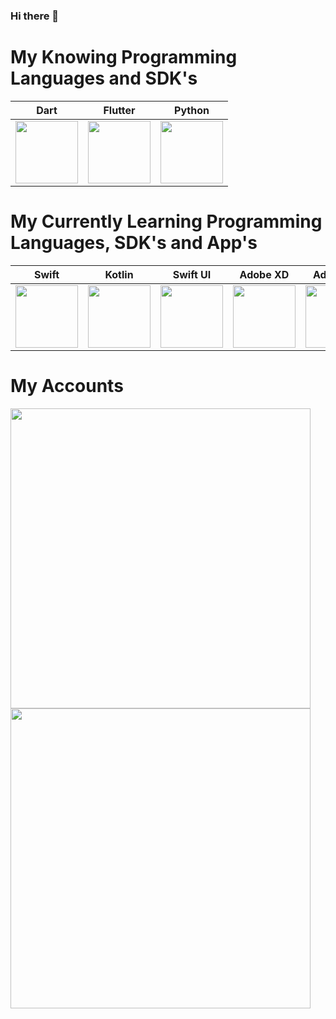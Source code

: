### Hi there 👋



# My Knowing Programming Languages and SDK's

| Dart | Flutter | Python |
| ------------- | ------------- | ------------- |
| <img src="https://img.icons8.com/color/480/dart.png" width=100>  | <img src="https://cdn.icon-icons.com/icons2/2107/PNG/512/file_type_flutter_icon_130599.png" width=100> |  <img src="https://cdn3.iconfinder.com/data/icons/logos-and-brands-adobe/512/267_Python-512.png" width=100> 

# My Currently Learning Programming Languages, SDK's and App's

| Swift | Kotlin | Swift UI | Adobe XD | Adobe PS |
| ------------- | ------------- | ------------- | ------------- | ------------- |
| <img src="https://image.flaticon.com/icons/png/512/732/732250.png" width=100>  | <img src="https://upload.wikimedia.org/wikipedia/commons/thumb/7/74/Kotlin_Icon.png/1200px-Kotlin_Icon.png" width=100>  |  <img src="https://styles.redditmedia.com/t5_12hozx/styles/communityIcon_d78li1zfyun41.png" width=100>  | <img src="https://cdn6.aptoide.com/imgs/a/0/8/a0899133b64247a024570b6207322413_icon.png" width=100> | <img src="https://upload.wikimedia.org/wikipedia/commons/thumb/a/af/Adobe_Photoshop_CC_icon.svg/1051px-Adobe_Photoshop_CC_icon.svg.png" width=100>
# My Accounts

<a href="https://www.linkedin.com/in/devmehmetates/">
                  <img src="https://res.cloudinary.com/dte7upwcr/image/upload/f_auto,w_1500/blog/blog2/how-linkedin-content-diffusion/how-linkedin-content-diffusion-img_header.jpg" width=480> 
               </a> 
<a href="https://twitter.com/devmehmetates">
                  <img src="https://capslocknext.com/wp-content/uploads/2020/06/twitter.jpg" width=480> 
               </a> 

<!--
**Mehmetates07/Mehmetates07** is a ✨ _special_ ✨ repository because its `README.md` (this file) appears on your GitHub profile.

Here are some ideas to get you started:

# My Currently Work
<img src="https://www.coucle.com/uploads/educations/1594641849.png">

# My Top Programming Languages
[![Top Langs](https://github-readme-stats.vercel.app/api/top-langs/?username=devmehmetates&hide=css,jupyter%20notebook&card_width=1000)](https://github.com/anuraghazra/github-readme-stats)

# My Github Stats
[![Mehmet's GitHub stats](https://github-readme-stats.vercel.app/api?username=Mehmetates07&count_private=true&custom_title=Mehmet%20Ateş&show_icons=true&line_height=50)](https://github.com/anuraghazra/github-readme-stats)

- 👯 I’m looking to collaborate on ...
- 🤔 I’m looking for help with ...
- 💬 Ask me about ...
- 📫 How to reach me: ...
- 😄 Pronouns: ...
- ⚡ Fun fact: ...
-->

